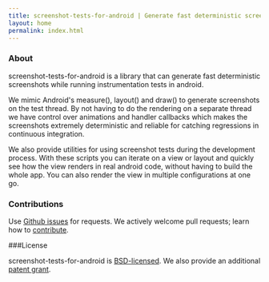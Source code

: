 ```yaml
---
title: screenshot-tests-for-android | Generate fast deterministic screenshots while running instrumentation tests in android
layout: home
permalink: index.html
---
```


### About
screenshot-tests-for-android is a library that can generate fast deterministic screenshots while running instrumentation tests in android.

We mimic Android's measure(), layout() and draw() to generate screenshots on the test thread. By not having to do the rendering on a separate thread we have control over animations and handler callbacks which makes the screenshots extremely deterministic and reliable for catching regressions in continuous integration.

We also provide utilities for using screenshot tests during the development process. With these scripts you can iterate on a view or layout and quickly see how the view renders in real android code, without having to build the whole app. You can also render the view in multiple configurations at one go.

### Contributions
Use [Github issues](https://github.com/facebook/screenshot-tests-for-android/issues) for requests. We actively welcome pull requests; learn how to [contribute](https://github.com/facebook/screenshot-tests-for-android/blob/master/CONTRIBUTING.md).

###License  

screenshot-tests-for-android is [BSD-licensed](https://github.com/facebook/screenshot-tests-for-android/blob/master/LICENSE). We also provide an additional [patent grant](https://github.com/facebook/screenshot-tests-for-android/blob/master/PATENTS).

